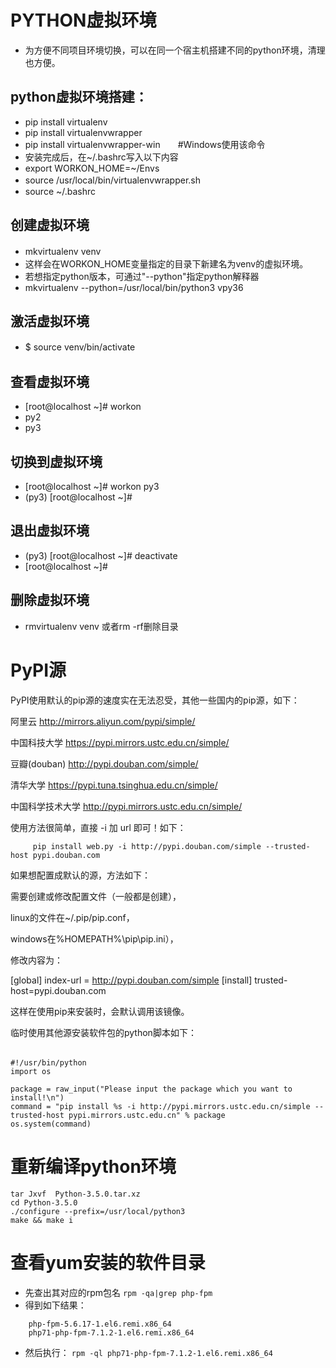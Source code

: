 
# PYTHON虚拟环境
* 为方便不同项目环境切换，可以在同一个宿主机搭建不同的python环境，清理也方便。
## **python虚拟环境搭建：**
* pip install virtualenv
* pip install virtualenvwrapper
* pip install virtualenvwrapper-win　　#Windows使用该命令
* 安装完成后，在~/.bashrc写入以下内容
* 	export WORKON_HOME=~/Envs
* 	source /usr/local/bin/virtualenvwrapper.sh　
* source ~/.bashrc
## **创建虚拟环境**　
* mkvirtualenv venv　
* 这样会在WORKON_HOME变量指定的目录下新建名为venv的虚拟环境。
* 若想指定python版本，可通过"--python"指定python解释器
* mkvirtualenv --python=/usr/local/bin/python3 vpy36
## __激活虚拟环境__
* $ source venv/bin/activate　　
## __查看虚拟环境__
* [root@localhost ~]# workon
* py2
* py3
## __切换到虚拟环境__
* [root@localhost ~]# workon py3
* (py3) [root@localhost ~]# 
## __退出虚拟环境__
* (py3) [root@localhost ~]# deactivate
* [root@localhost ~]# 
## __删除虚拟环境__
* rmvirtualenv venv  或者rm -rf删除目录


# PyPI源

PyPI使用默认的pip源的速度实在无法忍受，其他一些国内的pip源，如下：

阿里云 http://mirrors.aliyun.com/pypi/simple/

中国科技大学 https://pypi.mirrors.ustc.edu.cn/simple/ 

豆瓣(douban) http://pypi.douban.com/simple/ 

清华大学 https://pypi.tuna.tsinghua.edu.cn/simple/

中国科学技术大学 http://pypi.mirrors.ustc.edu.cn/simple/

使用方法很简单，直接 -i 加 url 即可！如下：
```  pip install web.py -i http://pypi.douban.com/simple
     pip install web.py -i http://pypi.douban.com/simple --trusted-host pypi.douban.com
``` 
如果想配置成默认的源，方法如下：

需要创建或修改配置文件（一般都是创建），

linux的文件在~/.pip/pip.conf，

windows在%HOMEPATH%\pip\pip.ini），

修改内容为：

[global]
index-url = http://pypi.douban.com/simple
[install]
trusted-host=pypi.douban.com
 
这样在使用pip来安装时，会默认调用该镜像。

临时使用其他源安装软件包的python脚本如下：
######
    #!/usr/bin/python
    import os
     
    package = raw_input("Please input the package which you want to install!\n")
    command = "pip install %s -i http://pypi.mirrors.ustc.edu.cn/simple --trusted-host pypi.mirrors.ustc.edu.cn" % package
    os.system(command)

# 重新编译python环境
    tar Jxvf  Python-3.5.0.tar.xz
    cd Python-3.5.0
    ./configure --prefix=/usr/local/python3
    make && make i

# 查看yum安装的软件目录
 * 先查出其对应的rpm包名
 ```rpm -qa|grep php-fpm ```
 * 得到如下结果：
```[root]# rpm -qa|grep php-fpm 
    php-fpm-5.6.17-1.el6.remi.x86_64 
    php71-php-fpm-7.1.2-1.el6.remi.x86_64
```
 * 然后执行：
```rpm -ql php71-php-fpm-7.1.2-1.el6.remi.x86_64```

